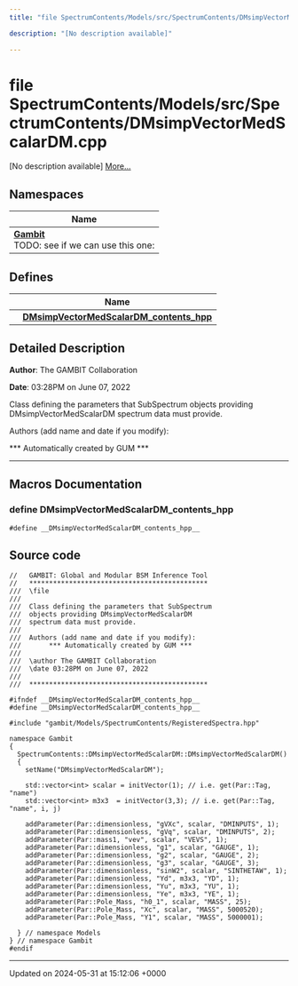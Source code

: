 ```yaml
---
title: "file SpectrumContents/Models/src/SpectrumContents/DMsimpVectorMedScalarDM.cpp"

description: "[No description available]"

---
```


# file SpectrumContents/Models/src/SpectrumContents/DMsimpVectorMedScalarDM.cpp

[No description available] [More...](#detailed-description)

## Namespaces

| Name           |
| -------------- |
| **[Gambit](/documentation/code/namespaces/namespacegambit/)** <br>TODO: see if we can use this one:  |

## Defines

|                | Name           |
| -------------- | -------------- |
|  | **[__DMsimpVectorMedScalarDM_contents_hpp__](/documentation/code/files/models_2src_2spectrumcontents_2dmsimpvectormedscalardm_8cpp/#define-dmsimpvectormedscalardm-contents-hpp)**  |

## Detailed Description


**Author**: The GAMBIT Collaboration 

**Date**: 03:28PM on June 07, 2022

Class defining the parameters that SubSpectrum objects providing DMsimpVectorMedScalarDM spectrum data must provide.

Authors (add name and date if you modify): 

 *** Automatically created by GUM *** 


------------------




## Macros Documentation

### define __DMsimpVectorMedScalarDM_contents_hpp__

```
#define __DMsimpVectorMedScalarDM_contents_hpp__ 
```


## Source code

```
//   GAMBIT: Global and Modular BSM Inference Tool
//   *********************************************
///  \file
///
///  Class defining the parameters that SubSpectrum
///  objects providing DMsimpVectorMedScalarDM
///  spectrum data must provide.
///
///  Authors (add name and date if you modify):    
///       *** Automatically created by GUM ***     
///                                                
///  \author The GAMBIT Collaboration             
///  \date 03:28PM on June 07, 2022
///                                                
///  ********************************************* 

#ifndef __DMsimpVectorMedScalarDM_contents_hpp__
#define __DMsimpVectorMedScalarDM_contents_hpp__

#include "gambit/Models/SpectrumContents/RegisteredSpectra.hpp"

namespace Gambit
{
  SpectrumContents::DMsimpVectorMedScalarDM::DMsimpVectorMedScalarDM()
  {
    setName("DMsimpVectorMedScalarDM");
    
    std::vector<int> scalar = initVector(1); // i.e. get(Par::Tag, "name")
    std::vector<int> m3x3  = initVector(3,3); // i.e. get(Par::Tag, "name", i, j)
    
    addParameter(Par::dimensionless, "gVXc", scalar, "DMINPUTS", 1);
    addParameter(Par::dimensionless, "gVq", scalar, "DMINPUTS", 2);
    addParameter(Par::mass1, "vev", scalar, "VEVS", 1);
    addParameter(Par::dimensionless, "g1", scalar, "GAUGE", 1);
    addParameter(Par::dimensionless, "g2", scalar, "GAUGE", 2);
    addParameter(Par::dimensionless, "g3", scalar, "GAUGE", 3);
    addParameter(Par::dimensionless, "sinW2", scalar, "SINTHETAW", 1);
    addParameter(Par::dimensionless, "Yd", m3x3, "YD", 1);
    addParameter(Par::dimensionless, "Yu", m3x3, "YU", 1);
    addParameter(Par::dimensionless, "Ye", m3x3, "YE", 1);
    addParameter(Par::Pole_Mass, "h0_1", scalar, "MASS", 25);
    addParameter(Par::Pole_Mass, "Xc", scalar, "MASS", 5000520);
    addParameter(Par::Pole_Mass, "Y1", scalar, "MASS", 5000001);
    
  } // namespace Models
} // namespace Gambit
#endif
```


-------------------------------

Updated on 2024-05-31 at 15:12:06 +0000
